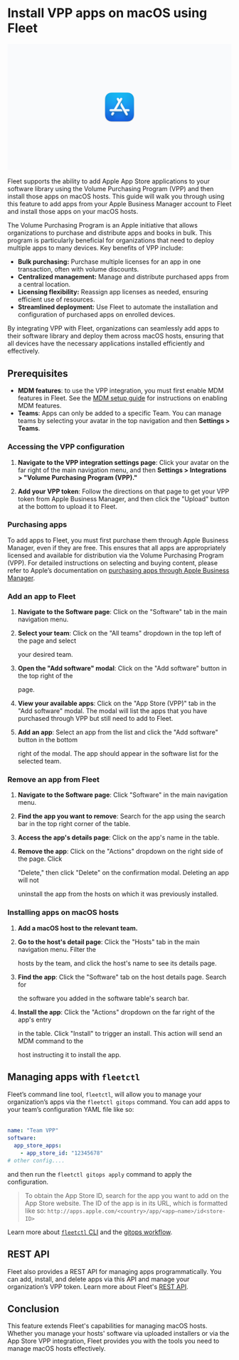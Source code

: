 # Install VPP apps on macOS using Fleet

![Install VPP apps on macOS using Fleet](../website/assets/images/articles/install-vpp-apps-on-macos-using-fleet-1600x900@2x.png)


Fleet supports the ability to add Apple App Store applications to your software library using the Volume Purchasing Program (VPP) and then install those apps on macOS hosts. This guide will walk you through using this feature to add apps from your Apple Business Manager account to Fleet and install those apps on your macOS hosts.

The Volume Purchasing Program is an Apple initiative that allows organizations to purchase and distribute apps and books in bulk. This program is particularly beneficial for organizations that need to deploy multiple apps to many devices. Key benefits of VPP include:



* **Bulk purchasing:** Purchase multiple licenses for an app in one transaction, often with volume discounts.
* **Centralized management:** Manage and distribute purchased apps from a central location.
* **Licensing flexibility:** Reassign app licenses as needed, ensuring efficient use of resources.
* **Streamlined deployment:** Use Fleet to automate the installation and configuration of purchased apps on enrolled devices.

By integrating VPP with Fleet, organizations can seamlessly add apps to their software library and deploy them across macOS hosts, ensuring that all devices have the necessary applications installed efficiently and effectively.


## Prerequisites



* **MDM features**: to use the VPP integration, you must first enable MDM features in Fleet. See the [MDM setup guide](https://fleetdm.com/docs/using-fleet/mdm-setup) for instructions on enabling MDM features.
* **Teams**: Apps can only be added to a specific Team. You can manage teams by selecting your avatar in the top navigation and then **Settings > Teams**.



### Accessing the VPP configuration

1. **Navigate to the VPP integration settings page**: Click your avatar on the far right of the main navigation menu, and then **Settings > Integrations > "Volume Purchasing Program (VPP)."**

2. **Add your VPP token**: Follow the directions on that page to get your VPP token from Apple Business Manager, and then click the "Upload" button at the bottom to upload it to Fleet.


### Purchasing apps

To add apps to Fleet, you must first purchase them through Apple Business Manager, even if they are free. This ensures that all apps are appropriately licensed and available for distribution via the Volume Purchasing Program (VPP). For detailed instructions on selecting and buying content, please refer to Apple’s documentation on [purchasing apps through Apple Business Manager](https://support.apple.com/guide/apple-business-manager/select-and-buy-content-axmc21817890/web).


### Add an app to Fleet

1. **Navigate to the Software page**: Click on the "Software" tab in the main navigation menu.

2. **Select your team**: Click on the "All teams" dropdown in the top left of the page and select

   your desired team.

3. **Open the "Add software" modal**: Click on the "Add software" button in the top right of the

   page.

4. **View your available apps**: Click on the "App Store (VPP)" tab in the "Add software" modal. The modal will list the apps that you have purchased through VPP but still need to add to Fleet.

5. **Add an app**: Select an app from the list and click the "Add software" button in the bottom

   right of the modal. The app should appear in the software list for the selected team.

    


### Remove an app from Fleet

1. **Navigate to the Software page**: Click "Software" in the main navigation menu.

2. **Find the app you want to remove**: Search for the app using the search bar in the top right corner of the table.

3. **Access the app's details page**: Click on the app's name in the table.

4. **Remove the app**: Click on the "Actions" dropdown on the right side of the page. Click

   "Delete," then click "Delete" on the confirmation modal. Deleting an app will not

   uninstall the app from the hosts on which it was previously installed.


### Installing apps on macOS hosts

1. **Add a macOS host to the relevant team.**

2. **Go to the host's detail page**: Click the "Hosts" tab in the main navigation menu. Filter the

   hosts by the team, and click the host's name to see its details page.

3. **Find the app**: Click the "Software" tab on the host details page. Search for

   the software you added in the software table's search bar.

4. **Install the app**: Click the "Actions" dropdown on the far right of the app's entry

   in the table. Click "Install" to trigger an install. This action will send an MDM command to the

   host instructing it to install the app.

    


## Managing apps with `fleetctl`

Fleet’s command line tool, `fleetctl`, will allow you to manage your organization’s apps via the `fleetctl gitops` command. You can add apps to your team’s configuration YAML file like so:

```yaml

name: "Team VPP"
software:
  app_store_apps:
	- app_store_id: "12345678"
# other config....

```

and then run the `fleetctl gitops apply` command to apply the configuration.

> To obtain the App Store ID, search for the app you want to add on the App Store website. The ID of the app is in its URL, which is formatted like so: `http://apps.apple.com/<country>/app/<app–name>/id<store-ID>`

Learn more about [`fleetctl` CLI](https://fleetdm.com/docs/using-fleet/fleetctl-cli) and the [gitops workflow](https://fleetdm.com/docs/using-fleet/gitops).


## REST API

Fleet also provides a REST API for managing apps programmatically. You can add, install, and delete apps via this API and manage your organization’s VPP token. Learn more about Fleet's [REST API](https://fleetdm.com/docs/rest-api/rest-api).

    


## Conclusion

This feature extends Fleet's capabilities for managing macOS hosts. Whether you manage your hosts' software via uploaded installers or via the App Store VPP integration, Fleet provides you with the tools you need to manage macOS hosts effectively.



<meta name="articleTitle" value="Install VPP apps on macOS using Fleet">
<meta name="authorFullName" value="Jahziel Villasana-Espinoza">
<meta name="authorGitHubUsername" value="jahzielv">
<meta name="category" value="guides">
<meta name="publishedOn" value="2024-07-18">
<meta name="articleImageUrl" value="../website/assets/images/articles/install-vpp-apps-on-macos-using-fleet-1600x900@2x.png">
<meta name="description" value="This guide will walk you through installing VPP apps on macOS using Fleet.">
